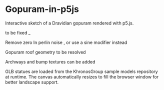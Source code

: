 # Gopuram-in-p5js
Interactive sketch of a Dravidian gopuram rendered with p5.js.

to be fixed _ 

Remove zero In perlin noise , or use a sine modifier instead 

Gopuram roof geometry to be resolved

Archways and bump textures can be added 

GLB statues are loaded from the KhronosGroup sample models repository at
runtime. The canvas automatically resizes to fill the browser window for
better landscape support.
